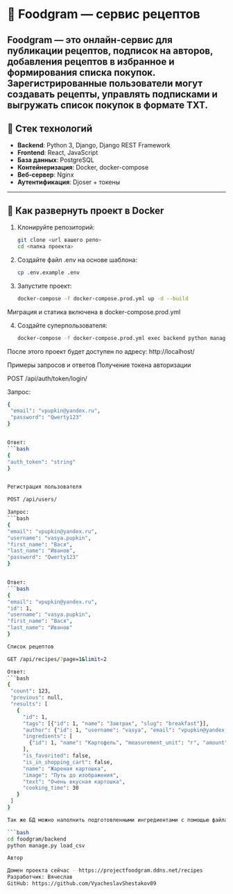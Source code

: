 # 🍲 Foodgram — сервис рецептов

**Foodgram** — это онлайн-сервис для публикации рецептов, подписок на авторов, добавления рецептов в избранное и формирования списка покупок.  
Зарегистрированные пользователи могут создавать рецепты, управлять подписками и выгружать список покупок в формате TXT.
---

## 🚀 Стек технологий

- **Backend**: Python 3, Django, Django REST Framework  
- **Frontend**: React, JavaScript  
- **База данных**: PostgreSQL  
- **Контейнеризация**: Docker, docker-compose  
- **Веб-сервер**: Nginx  
- **Аутентификация**: Djoser + токены  

---

## 🔧 Как развернуть проект в Docker

1. Клонируйте репозиторий:
   ```bash
   git clone <url вашего репо>
   cd <папка проекта>

2. Создайте файл .env на основе шаблона:
   ```bash
   cp .env.example .env


3. Запустите проект:
   ```bash
   docker-compose -f docker-compose.prod.yml up -d --build

Миграция и статика включена в docker-compose.prod.yml

4. Создайте суперпользователя:

   ```bash
   docker-compose -f docker-compose.prod.yml exec backend python manage.py createsuperuser

После этого проект будет доступен по адресу:
 http://localhost/


Примеры запросов и ответов
 Получение токена авторизации

POST /api/auth/token/login/

Запрос:
   ```bash
   {
    "email": "vpupkin@yandex.ru",
    "password": "Qwerty123"
   }


Ответ:
   ```bash
   {
   "auth_token": "string"
   }


Регистрация пользователя

POST /api/users/

Запрос:
   ```bash
   {
   "email": "vpupkin@yandex.ru",
   "username": "vasya.pupkin",
   "first_name": "Вася",
   "last_name": "Иванов",
   "password": "Qwerty123"
   }


Ответ:
   ```bash
   {
   "email": "vpupkin@yandex.ru",
   "id": 1,
   "username": "vasya.pupkin",
   "first_name": "Вася",
   "last_name": "Иванов"
   }

Список рецептов

GET /api/recipes/?page=1&limit=2

Ответ:
   ```bash
  {
    "count": 123,
    "previous": null,
    "results": [
      {
        "id": 1,
        "tags": [{"id": 1, "name": "Завтрак", "slug": "breakfast"}],
        "author": {"id": 1, "username": "vasya", "email": "vpupkin@yandex.ru"},
        "ingredients": [
          {"id": 1, "name": "Картофель", "measurement_unit": "г", "amount": 100}
        ],
        "is_favorited": false,
        "is_in_shopping_cart": false,
        "name": "Жареная картошка",
        "image": "Путь до изображения",
        "text": "Очень вкусная картошка",
        "cooking_time": 30
      }
    ]
  }

Так же БД можно наполнить подготовленными ингредиентами с помощью файла load_csv.py

 ```bash
cd foodgram/backend
python manage.py load_csv

Автор

Домен проекта сейчас - https://projectfoodgram.ddns.net/recipes
Разработчик: Вячеслав
GitHub: https://github.com/VyacheslavShestakov09